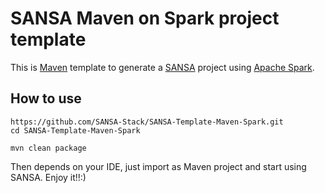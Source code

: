 SANSA Maven on Spark project template
=============================

This is [Maven](https://maven.apache.org/) template to generate a [SANSA](https://github.com/SANSA-Stack) project using [Apache Spark](http://spark.apache.org/).

How to use
----------

```
https://github.com/SANSA-Stack/SANSA-Template-Maven-Spark.git
cd SANSA-Template-Maven-Spark

mvn clean package
````

Then depends on your IDE, just import as Maven project and start using SANSA. Enjoy it!!:)


